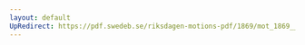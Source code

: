 ```yaml
---
layout: default
UpRedirect: https://pdf.swedeb.se/riksdagen-motions-pdf/1869/mot_1869__ak__00199/mot_1869__ak__00199_002.pdf
---
```


